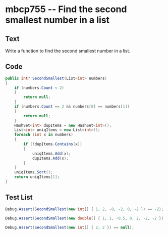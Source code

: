 # mbcp755 -- Find the second smallest number in a list

## Text

Write a function to find the second smallest number in a list.

## Code

```csharp
public int? SecondSmallest(List<int> numbers)
{
    if (numbers.Count < 2)
    {
        return null;
    }
    if (numbers.Count == 2 && numbers[0] == numbers[1])
    {
        return null;
    }
    HashSet<int> dupItems = new HashSet<int>();
    List<int> uniqItems = new List<int>();
    foreach (int x in numbers)
    {
        if (!dupItems.Contains(x))
        {
            uniqItems.Add(x);
            dupItems.Add(x);
        }
    }
    uniqItems.Sort();
    return uniqItems[1];
}
```

## Test List

```csharp
Debug.Assert(SecondSmallest(new int[] { 1, 2, -8, -2, 0, -2 }) == -2);
```

```csharp
Debug.Assert(SecondSmallest(new double[] { 1, 1, -0.5, 0, 2, -2, -2 }) == -0.5);
```

```csharp
Debug.Assert(SecondSmallest(new int[] { 2, 2 }) == null);
```
